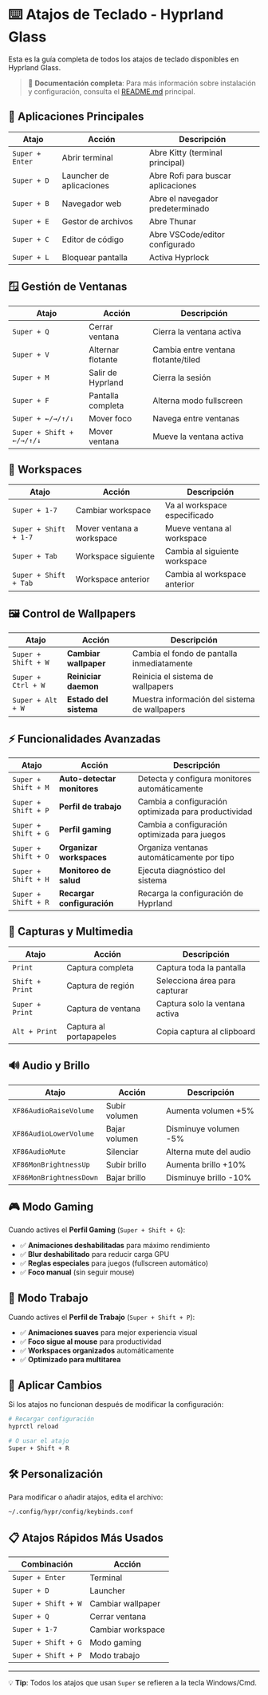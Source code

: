 # ⌨️ Atajos de Teclado - Hyprland Glass

Esta es la guía completa de todos los atajos de teclado disponibles en Hyprland Glass.

> 📖 **Documentación completa**: Para más información sobre instalación y configuración, consulta el [README.md](README.md) principal.

## 🚀 Aplicaciones Principales

| Atajo           | Acción                   | Descripción                        |
| --------------- | ------------------------ | ---------------------------------- |
| `Super + Enter` | Abrir terminal           | Abre Kitty (terminal principal)    |
| `Super + D`     | Launcher de aplicaciones | Abre Rofi para buscar aplicaciones |
| `Super + B`     | Navegador web            | Abre el navegador predeterminado   |
| `Super + E`     | Gestor de archivos       | Abre Thunar                        |
| `Super + C`     | Editor de código         | Abre VSCode/editor configurado     |
| `Super + L`     | Bloquear pantalla        | Activa Hyprlock                    |

## 🪟 Gestión de Ventanas

| Atajo                     | Acción            | Descripción                         |
| ------------------------- | ----------------- | ----------------------------------- |
| `Super + Q`               | Cerrar ventana    | Cierra la ventana activa            |
| `Super + V`               | Alternar flotante | Cambia entre ventana flotante/tiled |
| `Super + M`               | Salir de Hyprland | Cierra la sesión                    |
| `Super + F`               | Pantalla completa | Alterna modo fullscreen             |
| `Super + ←/→/↑/↓`         | Mover foco        | Navega entre ventanas               |
| `Super + Shift + ←/→/↑/↓` | Mover ventana     | Mueve la ventana activa             |

## 🏢 Workspaces

| Atajo                 | Acción                    | Descripción                   |
| --------------------- | ------------------------- | ----------------------------- |
| `Super + 1-7`         | Cambiar workspace         | Va al workspace especificado  |
| `Super + Shift + 1-7` | Mover ventana a workspace | Mueve ventana al workspace    |
| `Super + Tab`         | Workspace siguiente       | Cambia al siguiente workspace |
| `Super + Shift + Tab` | Workspace anterior        | Cambia al workspace anterior  |

## 🖼️ Control de Wallpapers

| Atajo               | Acción                 | Descripción                                   |
| ------------------- | ---------------------- | --------------------------------------------- |
| `Super + Shift + W` | **Cambiar wallpaper**  | Cambia el fondo de pantalla inmediatamente    |
| `Super + Ctrl + W`  | **Reiniciar daemon**   | Reinicia el sistema de wallpapers             |
| `Super + Alt + W`   | **Estado del sistema** | Muestra información del sistema de wallpapers |

## ⚡ Funcionalidades Avanzadas

| Atajo               | Acción                      | Descripción                                          |
| ------------------- | --------------------------- | ---------------------------------------------------- |
| `Super + Shift + M` | **Auto-detectar monitores** | Detecta y configura monitores automáticamente        |
| `Super + Shift + P` | **Perfil de trabajo**       | Cambia a configuración optimizada para productividad |
| `Super + Shift + G` | **Perfil gaming**           | Cambia a configuración optimizada para juegos        |
| `Super + Shift + O` | **Organizar workspaces**    | Organiza ventanas automáticamente por tipo           |
| `Super + Shift + H` | **Monitoreo de salud**      | Ejecuta diagnóstico del sistema                      |
| `Super + Shift + R` | **Recargar configuración**  | Recarga la configuración de Hyprland                 |

## 📸 Capturas y Multimedia

| Atajo           | Acción                  | Descripción                    |
| --------------- | ----------------------- | ------------------------------ |
| `Print`         | Captura completa        | Captura toda la pantalla       |
| `Shift + Print` | Captura de región       | Selecciona área para capturar  |
| `Super + Print` | Captura de ventana      | Captura solo la ventana activa |
| `Alt + Print`   | Captura al portapapeles | Copia captura al clipboard     |

## 🔊 Audio y Brillo

| Atajo                   | Acción        | Descripción            |
| ----------------------- | ------------- | ---------------------- |
| `XF86AudioRaiseVolume`  | Subir volumen | Aumenta volumen +5%    |
| `XF86AudioLowerVolume`  | Bajar volumen | Disminuye volumen -5%  |
| `XF86AudioMute`         | Silenciar     | Alterna mute del audio |
| `XF86MonBrightnessUp`   | Subir brillo  | Aumenta brillo +10%    |
| `XF86MonBrightnessDown` | Bajar brillo  | Disminuye brillo -10%  |

## 🎮 Modo Gaming

Cuando actives el **Perfil Gaming** (`Super + Shift + G`):

- ✅ **Animaciones deshabilitadas** para máximo rendimiento
- ✅ **Blur deshabilitado** para reducir carga GPU
- ✅ **Reglas especiales** para juegos (fullscreen automático)
- ✅ **Foco manual** (sin seguir mouse)

## 💼 Modo Trabajo

Cuando actives el **Perfil de Trabajo** (`Super + Shift + P`):

- ✅ **Animaciones suaves** para mejor experiencia visual
- ✅ **Foco sigue al mouse** para productividad
- ✅ **Workspaces organizados** automáticamente
- ✅ **Optimizado para multitarea**

## 🔄 Aplicar Cambios

Si los atajos no funcionan después de modificar la configuración:

```bash
# Recargar configuración
hyprctl reload

# O usar el atajo
Super + Shift + R
```

## 🛠️ Personalización

Para modificar o añadir atajos, edita el archivo:

```bash
~/.config/hypr/config/keybinds.conf
```

## 📋 Atajos Rápidos Más Usados

| Combinación         | Acción            |
| ------------------- | ----------------- |
| `Super + Enter`     | Terminal          |
| `Super + D`         | Launcher          |
| `Super + Shift + W` | Cambiar wallpaper |
| `Super + Q`         | Cerrar ventana    |
| `Super + 1-7`       | Cambiar workspace |
| `Super + Shift + G` | Modo gaming       |
| `Super + Shift + P` | Modo trabajo      |

---

💡 **Tip**: Todos los atajos que usan `Super` se refieren a la tecla Windows/Cmd.
